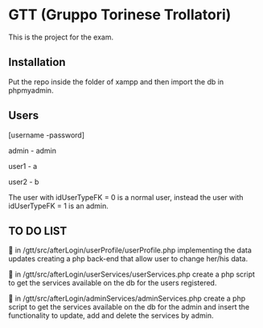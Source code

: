 # GTT (Gruppo Torinese Trollatori)

This is the project for the exam.

## Installation
Put the repo inside the folder of xampp and then import the db in phpmyadmin.

## Users
[username -password]

admin - admin

user1 - a 

user2 - b

The user with idUserTypeFK = 0 is a normal user, instead the user with idUserTypeFK = 1 is an admin.

## TO DO LIST

🎯 in /gtt/src/afterLogin/userProfile/userProfile.php implementing the data updates creating a php back-end that allow user to change her/his data.

🎯 in /gtt/src/afterLogin/userServices/userServices.php create a php script to get the services available on the db for the users registered.

🎯 in /gtt/src/afterLogin/adminServices/adminServices.php create a php script to get the services available on the db for the admin and insert the functionality to update, add and delete the services by admin.